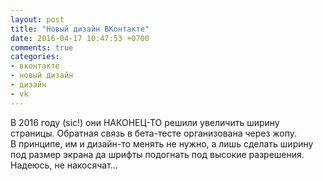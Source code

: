 ```yaml
---
layout: post
title: "Новый дизайн ВКонтакте"
date: 2016-04-17 10:47:53 +0700
comments: true
categories:
- вконтакте
- новый дизайн
- дизайн
- vk
---
```

<p>В&nbsp;2016 году (sic!) они <nobr>НАКОНЕЦ-ТО</nobr> решили увеличить ширину страницы. Обратная связь в&nbsp;<nobr>бета-тесте</nobr> организована через жопу. В&nbsp;принципе, им&nbsp;и&nbsp;<nobr>дизайн-то</nobr> менять не&nbsp;нужно, а&nbsp;лишь сделать ширину под размер экрана да&nbsp;шрифты подогнать под высокие разрешения. Надеюсь, не&nbsp;накосячат&hellip;</p>
